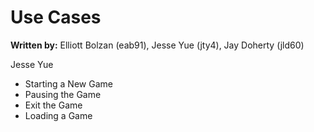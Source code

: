 Use Cases
===========

**Written by:** Elliott Bolzan (eab91), Jesse Yue (jty4), Jay Doherty (jld60)

Jesse Yue
* Starting a New Game
* Pausing the Game
* Exit the Game
* Loading a Game

